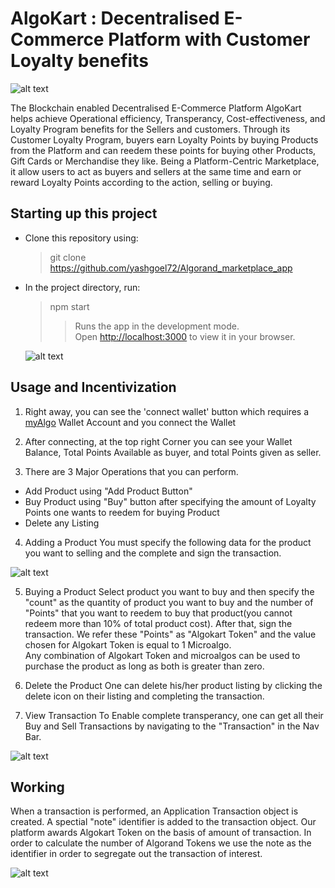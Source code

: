 # AlgoKart : Decentralised E-Commerce Platform with Customer Loyalty benefits
![alt text](https://github.com/yashgoel72/Algorand_marketplace_app/blob/main/Logo.jpeg)

The Blockchain enabled Decentralised E-Commerce Platform AlgoKart helps achieve Operational efficiency, Transperancy, Cost-effectiveness, and Loyalty Program benefits for the Sellers and customers.
Through its Customer Loyalty Program, buyers earn Loyalty Points by buying Products from the Platform and can reedem these points for buying other Products, Gift Cards or Merchandise they like.
Being a Platform-Centric Marketplace, it allow users to act as buyers and sellers at the same time and earn or reward Loyalty Points according to the action, selling or buying.

## Starting up this project

- Clone this repository using:

  > git clone https://github.com/yashgoel72/Algorand_marketplace_app

- In the project directory, run:

  > npm start
  >
  > > Runs the app in the development mode.\
  > > Open [http://localhost:3000](http://localhost:3000) to view it in your browser.

  ![alt text](https://github.com/yashgoel72/Algorand_marketplace_app/blob/main/Home.jpeg)
  
 ## Usage and Incentivization

1. Right away, you can see the 'connect wallet' button which requires a [myAlgo](https://wallet.myalgo.com/) Wallet Account and you connect the Wallet

2. After connecting, at the top right Corner you can see your Wallet Balance, Total Points Available as buyer, and total Points given as seller.

3. There are 3 Major Operations that you can perform.
  - Add Product using "Add Product Button"
  - Buy Product using "Buy" button after specifying the amount of Loyalty Points one wants to reedem for buying Product
  - Delete any Listing
 
 4. Adding a Product
  You must specify the following data for the product you want to selling and the complete and sign the transaction.

![alt text](https://github.com/yashgoel72/Algorand_marketplace_app/blob/main/Add.png)
  
5. Buying a Product
  Select product you want to buy and then specify the "count" as the quantity of product you want to buy and the number of "Points" that you want to reedem to buy that product(you cannot redeem more than 10% of total product cost). After that, sign the transaction. We refer these "Points" as "Algokart Token" and the value chosen for Algokart Token is equal to 1 Microalgo.</br>
  Any combination of Algokart Token and microalgos can be used to purchase the product as long as both is greater than zero. 
  
6. Delete the Product
  One can delete his/her product listing by clicking the delete icon on their listing and completing the transaction.
  
7. View Transaction 
To Enable complete transperancy, one can get all their Buy and Sell Transactions by navigating to the "Transaction" in the Nav Bar.

![alt text](https://github.com/yashgoel72/Algorand_marketplace_app/blob/main/Transaction.jpeg)
## Working
When a transaction is performed, an Application Transaction object is created. A spectial "note" identifier is added to the transaction object. Our platform awards Algokart Token on the basis of amount of transaction. In order to calculate the number of Algorand Tokens we use the note as the identifier in order to segregate out the transaction of interest.

![alt text](https://github.com/yashgoel72/Algorand_marketplace_app/blob/main/Flow.png)
